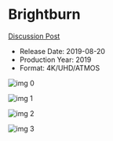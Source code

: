 # Brightburn

[Discussion Post](https://www.avsforum.com/threads/bass-eq-for-filtered-movies.2995212/post-58393252)

* Release Date: 2019-08-20
* Production Year: 2019
* Format: 4K/UHD/ATMOS

![img 0](https://i.imgur.com/agwHDLD.jpg)

![img 1](https://i.imgur.com/pBDChcz.jpg)

![img 2](https://i.imgur.com/yiJV6WH.jpg)

![img 3](https://i.imgur.com/dzm1UXv.png)

